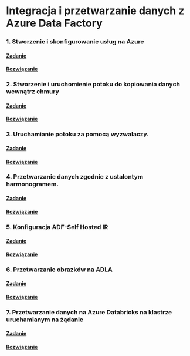 # Integracja i przetwarzanie danych z Azure Data Factory 

### 1. Stworzenie i skonfigurowanie usług na Azure 

#### [Zadanie](./Docs/Task1.md)

#### [Rozwiązanie](./Docs/Task1Solution.md)

### 2. Stworzenie i uruchomienie potoku do kopiowania danych wewnątrz chmury

#### [Zadanie](./Docs/Task2.md)

#### [Rozwiązanie](./Docs/Task2Solution.md)

### 3. Uruchamianie potoku za pomocą wyzwalaczy.

#### [Zadanie](./Docs/Task3.md)

#### [Rozwiązanie](./Docs/Task3Solution.md)

### 4. Przetwarzanie danych zgodnie z ustalontym harmonogramem.

#### [Zadanie](./Docs/Task4.md)

#### [Rozwiązanie](./Docs/Task4Solution.md)
### 5. Konfiguracja ADF-Self Hosted IR

#### [Zadanie](./Docs/Task5.md)

#### [Rozwiązanie](./Docs/Task5Solution.md)

### 6. Przetwarzanie obrazków na ADLA

#### [Zadanie](./Docs/Task6.md)

#### [Rozwiązanie](./Docs/Task6Solution.md)

### 7. Przetwarzanie danych na Azure Databricks na klastrze uruchamianym na żądanie

#### [Zadanie](./Docs/Task7.md)

#### [Rozwiązanie](./Docs/Task7Solution.md)

